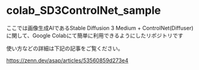 # colab_SD3ControlNet_sample

ここでは画像生成AIであるStable Diffusion 3 Medium + ControlNet(Diffuser)に関して、Google Colabにて簡単に利用できるようにしたリポジトリです　

使い方などの詳細は下記の記事をご覧ください。

https://zenn.dev/asap/articles/53560859d273e4